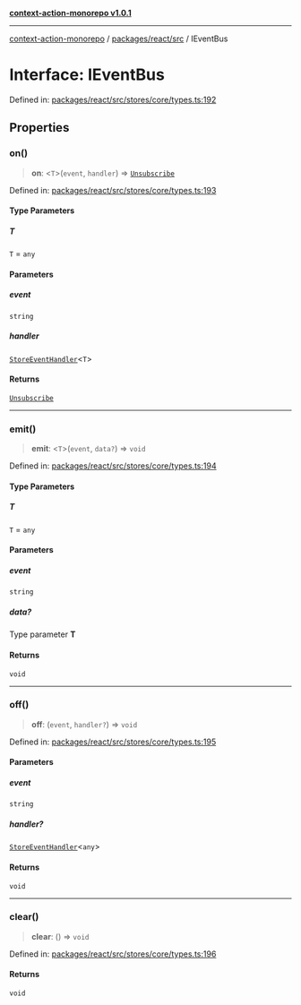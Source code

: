 [**context-action-monorepo v1.0.1**](../../../../README.md)

***

[context-action-monorepo](../../../../README.md) / [packages/react/src](../README.md) / IEventBus

# Interface: IEventBus

Defined in: [packages/react/src/stores/core/types.ts:192](https://github.com/mineclover/context-action/blob/2861d61b4b5d930e9e7f5277983455dc296dc859/packages/react/src/stores/core/types.ts#L192)

## Properties

### on()

> **on**: &lt;`T`&gt;(`event`, `handler`) => [`Unsubscribe`](../type-aliases/Unsubscribe.md)

Defined in: [packages/react/src/stores/core/types.ts:193](https://github.com/mineclover/context-action/blob/2861d61b4b5d930e9e7f5277983455dc296dc859/packages/react/src/stores/core/types.ts#L193)

#### Type Parameters

##### T

`T` = `any`

#### Parameters

##### event

`string`

##### handler

[`StoreEventHandler`](StoreEventHandler.md)&lt;`T`&gt;

#### Returns

[`Unsubscribe`](../type-aliases/Unsubscribe.md)

***

### emit()

> **emit**: &lt;`T`&gt;(`event`, `data?`) => `void`

Defined in: [packages/react/src/stores/core/types.ts:194](https://github.com/mineclover/context-action/blob/2861d61b4b5d930e9e7f5277983455dc296dc859/packages/react/src/stores/core/types.ts#L194)

#### Type Parameters

##### T

`T` = `any`

#### Parameters

##### event

`string`

##### data?

Type parameter **T**

#### Returns

`void`

***

### off()

> **off**: (`event`, `handler?`) => `void`

Defined in: [packages/react/src/stores/core/types.ts:195](https://github.com/mineclover/context-action/blob/2861d61b4b5d930e9e7f5277983455dc296dc859/packages/react/src/stores/core/types.ts#L195)

#### Parameters

##### event

`string`

##### handler?

[`StoreEventHandler`](StoreEventHandler.md)&lt;`any`&gt;

#### Returns

`void`

***

### clear()

> **clear**: () => `void`

Defined in: [packages/react/src/stores/core/types.ts:196](https://github.com/mineclover/context-action/blob/2861d61b4b5d930e9e7f5277983455dc296dc859/packages/react/src/stores/core/types.ts#L196)

#### Returns

`void`
